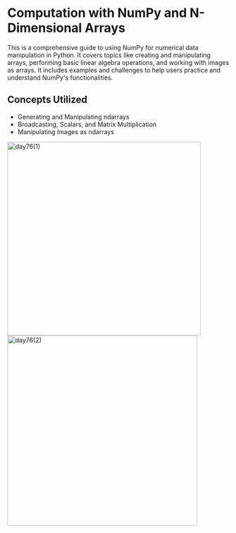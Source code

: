 # Computation with NumPy and N-Dimensional Arrays
This is a comprehensive guide to using NumPy for numerical data manipulation in Python. It covers topics like creating and manipulating arrays, performing basic linear algebra operations, and working with images as arrays. It includes examples and challenges to help users practice and understand NumPy's functionalities.

## Concepts Utilized
- Generating and Manipulating ndarrays
- Broadcasting, Scalars, and Matrix Multiplication
- Manipulating Images as ndarrays

<img width="439" alt="day76(1)" src="https://user-images.githubusercontent.com/98851253/167261942-5fd48d7d-8ac7-4c73-93ad-a44ab46cd1ab.png">
<img width="431" alt="day76(2)" src="https://user-images.githubusercontent.com/98851253/167261943-c25af1f7-a7c4-4860-9344-c138ab6a8bfb.png">
